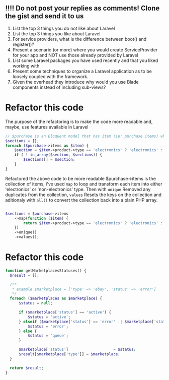 ## !!!! Do not post your replies as comments! Clone the gist and send it to us

1. List the top 3 things you do not like about Laravel
2. List the top 3 things you like about Laravel
3. For service providers, what is the difference between boot() and register()?
4. Present a scenario (or more) where you would create ServiceProvider for your app and NOT use those already provided by Laravel
5. List some Laravel packages you have used recently and that you liked working with
6. Present some techniques to organize a Laravel application as to be loosely coupled with the framework.
7. Given the overhead they introduce why would you use Blade components instead of including sub-views?

# Refactor this code

The purpose of the refactoring is to make the code more readable and, maybe, use features available in Laravel

```php
// $purchase is an Eloquent model that has item (ie: purchase items) which belong to a product
$sections = [];
foreach ($purchase->items as $item) {
    $section = $item->product->type == 'electronics' ? 'electronics' : 'non-electronics';
    if ( ! in_array($section, $sections)) {
        $sections[] = $section;
    }
}
```

Refactored the above code to be more readable $purchase->items is the collection of items, i've used `map` to loop and transform each item into either 'electronics' or 'non-electronics' type. Then with `unique` Removed any duplicates from the collection, `values` Resets the keys on the collection and aditionaly with `all()` to convert the collection back into a plain PHP array.
```php

$sections = $purchase->items
    ->map(function ($item) {
        return $item->product->type == 'electronics' ? 'electronics' : 'non-electronics';
    })
    ->unique()
    ->values();

```

# Refactor this code
```php
function getMarketplacesStatuses() {
  $result = [];

  /**
   * example $marketplace = ['type' => 'ebay', 'status' => 'error']
   */
  foreach ($marketplaces as $marketplace) {
      $status = null;

      if ($marketplace['status'] == 'active') {
          $status = 'active';
      } elseif ($marketplace['status'] == 'error' || $marketplace['status'] == 'in_progress') {
          $status = 'error';
      } else {
          $status = 'queue';
      }

      $marketplace['status']                    = $status;
      $result[$marketplace['type']] = $marketplace;
  }

  return $result;
}
```  